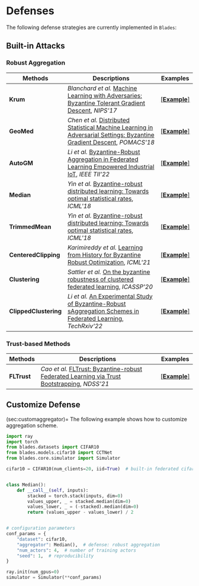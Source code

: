 # Defenses

The following defense strategies are currently implemented in `Blades`:

## Built-in Attacks

### Robust Aggregation

| Methods               | Descriptions                                                                                                                                                                                                                                               | Examples                                                                                                        |
| --------------------- | ---------------------------------------------------------------------------------------------------------------------------------------------------------------------------------------------------------------------------------------------------------- | --------------------------------------------------------------------------------------------------------------- |
| **Krum**              | *Blanchard et al.* [Machine Learning with Adversaries: Byzantine Tolerant Gradient Descent](https://proceedings.neurips.cc/paper/2017/hash/f4b9ec30ad9f68f89b29639786cb62ef-Abstract.html), *NIPS'17*                                                      | [\[**Example**\]](https://github.com/bladesteam/blades/blob/master/src/blades/aggregators/krum.py)              |
| **GeoMed**            | *Chen et al.* [Distributed Statistical Machine Learning in Adversarial Settings: Byzantine Gradient Descent](https://arxiv.org/abs/1705.05491), *POMACS'18*                                                                                                | [\[**Example**\]](https://github.com/bladesteam/blades/blob/master/src/blades/aggregators/geomed.py)            |
| **AutoGM**            | *Li et al.* [Byzantine-Robust Aggregation in Federated Learning Empowered Industrial IoT](https://ieeexplore.ieee.org/abstract/document/9614992), *IEEE TII'22*                                                                                            | [\[**Example**\]](https://github.com/bladesteam/blades/blob/master/src/blades/aggregators/autogm.py)            |
| **Median**            | *Yin et al.* [Byzantine-robust distributed learning: Towards optimal statistical rates](https://proceedings.mlr.press/v80/yin18a), *ICML'18*                                                                                                               | [\[**Example**\]](https://github.com/bladesteam/blades/blob/master/src/blades/aggregators/median.py)            |
| **TrimmedMean**       | *Yin et al.* [Byzantine-robust distributed learning: Towards optimal statistical rates](https://proceedings.mlr.press/v80/yin18a), *ICML'18*                                                                                                               | [\[**Example**\]](https://github.com/bladesteam/blades/blob/master/src/blades/aggregators/trimmedmean.py)       |
| **CenteredClipping**  | *Karimireddy et al.* [Learning from History for Byzantine Robust Optimization](http://proceedings.mlr.press/v139/karimireddy21a.html), *ICML'21*                                                                                                           | [\[**Example**\]](https://github.com/bladesteam/blades/blob/master/src/blades/aggregators/centeredclipping.py)  |
| **Clustering**        | *Sattler et al.* [On the byzantine robustness of clustered federated learning](https://ieeexplore.ieee.org/abstract/document/9054676), *ICASSP'20*                                                                                                         | [\[**Example**\]](https://github.com/bladesteam/blades/blob/master/src/blades/aggregators/clustering.py)        |
| **ClippedClustering** | *Li et al.* [An Experimental Study of Byzantine-Robust sAggregation Schemes in Federated Learning](https://www.techrxiv.org/articles/preprint/An_Experimental_Study_of_Byzantine-Robust_Aggregation_Schemes_in_Federated_Learning/19560325), *TechRxiv'22* | [\[**Example**\]](https://github.com/bladesteam/blades/blob/master/src/blades/aggregators/clippedclustering.py) |

### Trust-based Methods

| Methods     | Descriptions                                                                                                                     | Examples                                                                                              |
| ----------- | -------------------------------------------------------------------------------------------------------------------------------- | ----------------------------------------------------------------------------------------------------- |
| **FLTrust** | *Cao et al.* [FLTrust: Byzantine-robust Federated Learning via Trust Bootstrapping](https://arxiv.org/abs/2012.13995), *NDSS'21* | [\[**Example**\]](https://github.com/bladesteam/blades/blob/master/src/blades/aggregators/fltrust.py) |

## Customize Defense

(sec:customaggregator)=
The following example shows how to customize aggregation scheme.

```python
import ray
import torch
from blades.datasets import CIFAR10
from blades.models.cifar10 import CCTNet
from blades.core.simulator import Simulator

cifar10 = CIFAR10(num_clients=20, iid=True)  # built-in federated cifar10 dataset


class Median():
    def __call__(self, inputs):
        stacked = torch.stack(inputs, dim=0)
        values_upper, _ = stacked.median(dim=0)
        values_lower, _ = (-stacked).median(dim=0)
        return (values_upper - values_lower) / 2


# configuration parameters
conf_params = {
    "dataset": cifar10,
    "aggregator": Median(),  # defense: robust aggregation
    "num_actors": 4,  # number of training actors
    "seed": 1,  # reproducibility
}

ray.init(num_gpus=0)
simulator = Simulator(**conf_params)
```
